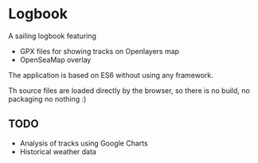 # Logbook

A sailing logbook featuring

- GPX files for showing tracks on Openlayers map
- OpenSeaMap overlay

The application is based on ES6 without using any framework.

Th source files are loaded directly by the browser, so there is no build, no packaging no nothing :)

## TODO

- Analysis of tracks using Google Charts
- Historical weather data
